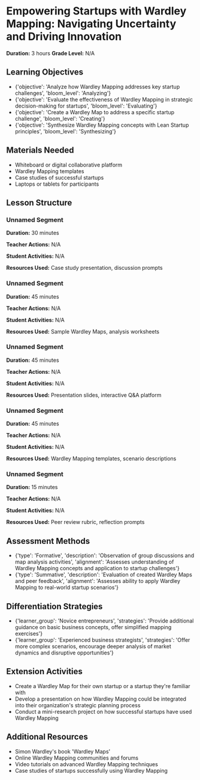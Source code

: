 # Empowering Startups with Wardley Mapping: Navigating Uncertainty and Driving Innovation

**Duration:** 3 hours
**Grade Level:** N/A

## Learning Objectives
- {'objective': 'Analyze how Wardley Mapping addresses key startup challenges', 'bloom_level': 'Analyzing'}
- {'objective': 'Evaluate the effectiveness of Wardley Mapping in strategic decision-making for startups', 'bloom_level': 'Evaluating'}
- {'objective': 'Create a Wardley Map to address a specific startup challenge', 'bloom_level': 'Creating'}
- {'objective': 'Synthesize Wardley Mapping concepts with Lean Startup principles', 'bloom_level': 'Synthesizing'}

## Materials Needed
- Whiteboard or digital collaborative platform
- Wardley Mapping templates
- Case studies of successful startups
- Laptops or tablets for participants

## Lesson Structure
### Unnamed Segment
**Duration:** 30 minutes

**Teacher Actions:** N/A

**Student Activities:** N/A

**Resources Used:** Case study presentation, discussion prompts

### Unnamed Segment
**Duration:** 45 minutes

**Teacher Actions:** N/A

**Student Activities:** N/A

**Resources Used:** Sample Wardley Maps, analysis worksheets

### Unnamed Segment
**Duration:** 45 minutes

**Teacher Actions:** N/A

**Student Activities:** N/A

**Resources Used:** Presentation slides, interactive Q&A platform

### Unnamed Segment
**Duration:** 45 minutes

**Teacher Actions:** N/A

**Student Activities:** N/A

**Resources Used:** Wardley Mapping templates, scenario descriptions

### Unnamed Segment
**Duration:** 15 minutes

**Teacher Actions:** N/A

**Student Activities:** N/A

**Resources Used:** Peer review rubric, reflection prompts

## Assessment Methods
- {'type': 'Formative', 'description': 'Observation of group discussions and map analysis activities', 'alignment': 'Assesses understanding of Wardley Mapping concepts and application to startup challenges'}
- {'type': 'Summative', 'description': 'Evaluation of created Wardley Maps and peer feedback', 'alignment': 'Assesses ability to apply Wardley Mapping to real-world startup scenarios'}

## Differentiation Strategies
- {'learner_group': 'Novice entrepreneurs', 'strategies': 'Provide additional guidance on basic business concepts, offer simplified mapping exercises'}
- {'learner_group': 'Experienced business strategists', 'strategies': 'Offer more complex scenarios, encourage deeper analysis of market dynamics and disruptive opportunities'}

## Extension Activities
- Create a Wardley Map for their own startup or a startup they're familiar with
- Develop a presentation on how Wardley Mapping could be integrated into their organization's strategic planning process
- Conduct a mini-research project on how successful startups have used Wardley Mapping

## Additional Resources
- Simon Wardley's book 'Wardley Maps'
- Online Wardley Mapping communities and forums
- Video tutorials on advanced Wardley Mapping techniques
- Case studies of startups successfully using Wardley Mapping
